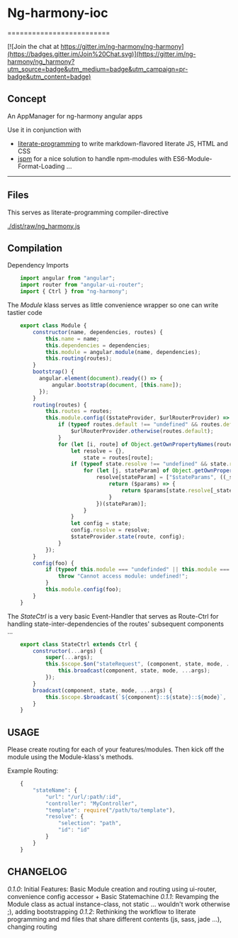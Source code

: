 # Ng-harmony-ioc
=========================

[![Join the chat at https://gitter.im/ng-harmony/ng-harmony](https://badges.gitter.im/Join%20Chat.svg)](https://gitter.im/ng-harmony/ng_harmony?utm_source=badge&utm_medium=badge&utm_campaign=pr-badge&utm_content=badge)

## Concept

An AppManager for ng-harmony angular apps

Use it in conjunction with

* [literate-programming](http://npmjs.org/packages/literate-programming "click for npm-package-homepage") to write markdown-flavored literate JS, HTML and CSS
* [jspm](https://www.npmjs.com/package/jspm "click for npm-package-homepage") for a nice solution to handle npm-modules with ES6-Module-Format-Loading ...

* * *

## Files

This serves as literate-programming compiler-directive

[./dist/raw/ng_harmony.js](#Compilation "save:")

## Compilation

Dependency Imports

```javascript
    import angular from "angular";
    import router from "angular-ui-router";
    import { Ctrl } from "ng-harmony";
```

The _Module_ klass serves as little convenience wrapper so one can write tastier code

```javascript
    export class Module {
        constructor(name, dependencies, routes) {
            this.name = name;
            this.dependencies = dependencies;
            this.module = angular.module(name, dependencies);
            this.routing(routes);
        }
        bootstrap() {
          angular.element(document).ready(() => {
              angular.bootstrap(document, [this.name]);
          });
        }
        routing(routes) {
            this.routes = routes;
            this.module.config(($stateProvider, $urlRouterProvider) => {
                if (typeof routes.default !== "undefined" && routes.default !== null) {
                    $urlRouterProvider.otherwise(routes.default);
                }
                for (let [i, route] of Object.getOwnPropertyNames(routes).entries()) {
                    let resolve = {},
                        state = routes[route];
                    if (typeof state.resolve !== "undefined" && state.resolve !== null) {
                        for (let [j, stateParam] of Object.getOwnPropertyNames(state.resolve).entries()) {
                            resolve[stateParam] = ["$stateParams", ((_stateParam) => {
                                return ($params) => {
                                    return $params[state.resolve[_stateParam]];
                                }
                            })(stateParam)];
                        }
                    }
                    let config = state;
                    config.resolve = resolve;
                    $stateProvider.state(route, config);
                }
            });
        }
        config(foo) {
            if (typeof this.module === "undefinded" || this.module === null) {
                throw "Cannot access module: undefined!";
            }
            this.module.config(foo);
        }
    }
```

The _StateCtrl_ is a very basic Event-Handler that serves as Route-Ctrl for handling state-inter-dependencies of the routes' subsequent components ...

```javascript
    export class StateCtrl extends Ctrl {
        constructor(...args) {
            super(...args);
            this.$scope.$on("stateRequest", (component, state, mode, ...args) => {
                this.broadcast(component, state, mode, ...args);
            });
        }
        broadcast(component, state, mode, ...args) {
            this.$scope.$broadcast(`${component}::${state}::${mode}`, ...args);
        }
    }
```

## USAGE

Please create routing for each of your features/modules.
Then kick off the module using the Module-klass's methods.

Example Routing:
```javascript
    {
        "stateName": {
            "url": "/url/:path/:id",
            "controller": "MyController",
            "template": require("/path/to/template"),
            "resolve": {
                "selection": "path",
                "id": "id"
            }
        }
    }
```

## CHANGELOG

*0.1.0*: Initial Features: Basic Module creation and routing using ui-router, convenience config accessor + Basic Statemachine
*0.1.1*: Revamping the Module class as actual instance-class, not static ... wouldn't work otherwise ;), adding bootstrapping
*0.1.2*: Rethinking the workflow to literate programming and md files that share different contents (js, sass, jade ...), changing routing
